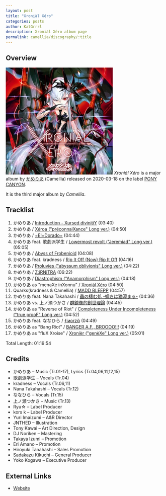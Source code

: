 ```yaml
---
layout: post
title: "Xroniàl Xéro"
categories: posts
author: KatGrrrl
description: Xroniàl Xéro album page
permalink: camellia/discography/:title
---
```


## Overview

![PCCA-04883](/assets/images/camellia/albums/PCCA-04883.jpg)
*Xroniàl Xéro* is a major album by [かめりあ](/postsWiki/_posts/camellia/2023-12-10-camellia.md) (Camellia) released on 2020-03-18 on the label [PONY CANYON](#).

It is the third major album by *Camellia*.

## Tracklist

1. かめりあ / [Introduction - Xursed divinitiY](#) (03:40)
2. かめりあ / [Xéroa ("préconnaiXance" Long ver.)](#) (04:50)
3. かめりあ / [=El=Dorado=](#) (04:44)
4. かめりあ feat. 歌劇派学生 / [Lowermost revolt ("Jeremiad" Long ver.)](#) (05:05)
5. かめりあ / [Abyss of Frobenioid](#) (04:08)
6. かめりあ feat. kradness / [Rip It Off (Now) Rip It Off](#) (04:16)
7. かめりあ / [Proluvies ("abyssum oblivionis" Long ver.)](#) (04:22)
8. かめりあ / [Z:iRNiTRA](#) (06:22)
9. かめりあ / [Diastrophism ("Anamorphism" Long ver.)](#) (04:18)
10. かめりあ as "menaXe inXonnu" / [Xroniàl Xéro](#) (04:50)
11. Quarks(kradness & Camellia) / [MADD BLEEPP](#) (04:57)
12. かめりあ feat. Nana Takahashi / [蟲の棲む処 -蠕きは猶潭まる-](#) (04:36)
13. かめりあ vs. 上ノ瀬つかさ / [群鏡像的創世理論](#) (04:45)
14. かめりあ as "Reverse of Riot" / [Completeness Under Incompleteness ("true prooF" Long ver.)](#) (04:52)
15. かめりあ feat. ななひら / [⨍iиorzᾶ](#) (04:49)
16. かめりあ as "Bang Riot" / [BANGER A.F., BROOOO!!!](#) (04:19)
17. かめりあ as "fluX Xroise" / [Xronièr ("genèXe" Long ver.)](#) (05:01)

Total Length: 01:19:54

## Credits

* かめりあ – Music (Tr.01-17), Lyrics (Tr.04,06,11,12,15)
* 歌劇派学生 – Vocals (Tr.04)
* kradness – Vocals (Tr.06,11)
* Nana Takahashi – Vocals (Tr.12)
* ななひら – Vocals (Tr.15)
* 上ノ瀬つかさ – Music (Tr.13)
* Ryu☆ – Label Producer
* kors k – Label Producer
* Yuri Imaizumi – A&R Director
* JNTHED – Illustration
* Tony Kawai – Art Direction, Design
* DJ Noriken – Mastering
* Takaya Izumi – Promotion
* Eri Amano – Promotion
* Hiroyuki Tanahashi – Sales Promotion
* Sadakazu Kikuchi – General Producer
* Yoko Kogawa – Executive Producer

## External Links

* [Website](http://camellia.edp-edp.com/)
